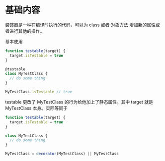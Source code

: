 # 基础内容

装饰器是一种在编译时执行的代码，可以为 class 或者 对象方法 增加新的属性或者进行其他的操作。

基本使用

```javascript
function testable(target) {
  target.isTestable = true
}

@testable
class MyTestClass {
  // do some thing
}

MyTestClass.isTestable // true
```

testable 更改了 MyTestClass 的行为给他加上了静态属性。其中 target 就是 MyTestClass 本身。实际等同于

```javascript
function testable(target) {
  target.isTestable = true
}

class MyTestClass {
  // do some thing
}

MyTestClass = decorator(MyTestClass) || MyTestClass
```
